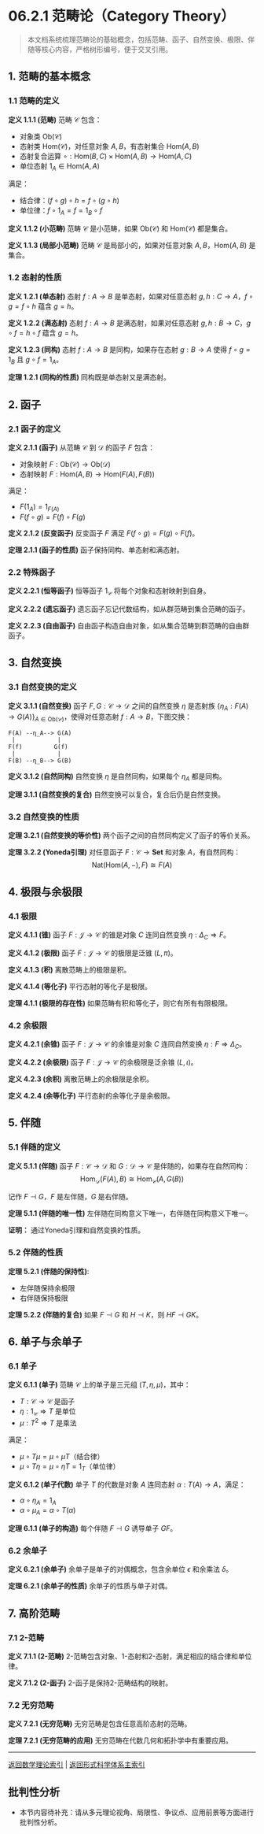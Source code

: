 # 06.2.1 范畴论（Category Theory）

> 本文档系统梳理范畴论的基础概念，包括范畴、函子、自然变换、极限、伴随等核心内容，严格树形编号，便于交叉引用。

## 1. 范畴的基本概念

### 1.1 范畴的定义

**定义 1.1.1 (范畴)**
范畴 $\mathcal{C}$ 包含：

- 对象类 $\text{Ob}(\mathcal{C})$
- 态射类 $\text{Hom}(\mathcal{C})$，对任意对象 $A, B$，有态射集合 $\text{Hom}(A, B)$
- 态射复合运算 $\circ: \text{Hom}(B, C) \times \text{Hom}(A, B) \to \text{Hom}(A, C)$
- 单位态射 $1_A \in \text{Hom}(A, A)$

满足：

- 结合律：$(f \circ g) \circ h = f \circ (g \circ h)$
- 单位律：$f \circ 1_A = f = 1_B \circ f$

**定义 1.1.2 (小范畴)**
范畴 $\mathcal{C}$ 是小范畴，如果 $\text{Ob}(\mathcal{C})$ 和 $\text{Hom}(\mathcal{C})$ 都是集合。

**定义 1.1.3 (局部小范畴)**
范畴 $\mathcal{C}$ 是局部小的，如果对任意对象 $A, B$，$\text{Hom}(A, B)$ 是集合。

### 1.2 态射的性质

**定义 1.2.1 (单态射)**
态射 $f: A \to B$ 是单态射，如果对任意态射 $g, h: C \to A$，$f \circ g = f \circ h$ 蕴含 $g = h$。

**定义 1.2.2 (满态射)**
态射 $f: A \to B$ 是满态射，如果对任意态射 $g, h: B \to C$，$g \circ f = h \circ f$ 蕴含 $g = h$。

**定义 1.2.3 (同构)**
态射 $f: A \to B$ 是同构，如果存在态射 $g: B \to A$ 使得 $f \circ g = 1_B$ 且 $g \circ f = 1_A$。

**定理 1.2.1 (同构的性质)**
同构既是单态射又是满态射。

## 2. 函子

### 2.1 函子的定义

**定义 2.1.1 (函子)**
从范畴 $\mathcal{C}$ 到 $\mathcal{D}$ 的函子 $F$ 包含：

- 对象映射 $F: \text{Ob}(\mathcal{C}) \to \text{Ob}(\mathcal{D})$
- 态射映射 $F: \text{Hom}(A, B) \to \text{Hom}(F(A), F(B))$

满足：

- $F(1_A) = 1_{F(A)}$
- $F(f \circ g) = F(f) \circ F(g)$

**定义 2.1.2 (反变函子)**
反变函子 $F$ 满足 $F(f \circ g) = F(g) \circ F(f)$。

**定理 2.1.1 (函子的性质)**
函子保持同构、单态射和满态射。

### 2.2 特殊函子

**定义 2.2.1 (恒等函子)**
恒等函子 $1_{\mathcal{C}}$ 将每个对象和态射映射到自身。

**定义 2.2.2 (遗忘函子)**
遗忘函子忘记代数结构，如从群范畴到集合范畴的函子。

**定义 2.2.3 (自由函子)**
自由函子构造自由对象，如从集合范畴到群范畴的自由群函子。

## 3. 自然变换

### 3.1 自然变换的定义

**定义 3.1.1 (自然变换)**
函子 $F, G: \mathcal{C} \to \mathcal{D}$ 之间的自然变换 $\eta$ 是态射族 $\{\eta_A: F(A) \to G(A)\}_{A \in \text{Ob}(\mathcal{C})}$，使得对任意态射 $f: A \to B$，下图交换：

```text
F(A) --η_A--> G(A)
 |            |
F(f)         G(f)
 |            |
F(B) --η_B--> G(B)
```

**定义 3.1.2 (自然同构)**
自然变换 $\eta$ 是自然同构，如果每个 $\eta_A$ 都是同构。

**定理 3.1.1 (自然变换的复合)**
自然变换可以复合，复合后仍是自然变换。

### 3.2 自然变换的性质

**定理 3.2.1 (自然变换的等价性)**
两个函子之间的自然同构定义了函子的等价关系。

**定理 3.2.2 (Yoneda引理)**
对任意函子 $F: \mathcal{C} \to \mathbf{Set}$ 和对象 $A$，有自然同构：
$$\text{Nat}(\text{Hom}(A, -), F) \cong F(A)$$

## 4. 极限与余极限

### 4.1 极限

**定义 4.1.1 (锥)**
函子 $F: \mathcal{J} \to \mathcal{C}$ 的锥是对象 $C$ 连同自然变换 $\eta: \Delta_C \Rightarrow F$。

**定义 4.1.2 (极限)**
函子 $F: \mathcal{J} \to \mathcal{C}$ 的极限是泛锥 $(L, \pi)$。

**定义 4.1.3 (积)**
离散范畴上的极限是积。

**定义 4.1.4 (等化子)**
平行态射的等化子是极限。

**定理 4.1.1 (极限的存在性)**
如果范畴有积和等化子，则它有所有有限极限。

### 4.2 余极限

**定义 4.2.1 (余锥)**
函子 $F: \mathcal{J} \to \mathcal{C}$ 的余锥是对象 $C$ 连同自然变换 $\eta: F \Rightarrow \Delta_C$。

**定义 4.2.2 (余极限)**
函子 $F: \mathcal{J} \to \mathcal{C}$ 的余极限是泛余锥 $(L, \iota)$。

**定义 4.2.3 (余积)**
离散范畴上的余极限是余积。

**定义 4.2.4 (余等化子)**
平行态射的余等化子是余极限。

## 5. 伴随

### 5.1 伴随的定义

**定义 5.1.1 (伴随)**
函子 $F: \mathcal{C} \to \mathcal{D}$ 和 $G: \mathcal{D} \to \mathcal{C}$ 是伴随的，如果存在自然同构：
$$\text{Hom}_{\mathcal{D}}(F(A), B) \cong \text{Hom}_{\mathcal{C}}(A, G(B))$$

记作 $F \dashv G$，$F$ 是左伴随，$G$ 是右伴随。

**定理 5.1.1 (伴随的唯一性)**
左伴随在同构意义下唯一，右伴随在同构意义下唯一。

**证明：** 通过Yoneda引理和自然变换的性质。

### 5.2 伴随的性质

**定理 5.2.1 (伴随的保持性)**:

- 左伴随保持余极限
- 右伴随保持极限

**定理 5.2.2 (伴随的复合)**
如果 $F \dashv G$ 和 $H \dashv K$，则 $HF \dashv GK$。

## 6. 单子与余单子

### 6.1 单子

**定义 6.1.1 (单子)**
范畴 $\mathcal{C}$ 上的单子是三元组 $(T, \eta, \mu)$，其中：

- $T: \mathcal{C} \to \mathcal{C}$ 是函子
- $\eta: 1_{\mathcal{C}} \Rightarrow T$ 是单位
- $\mu: T^2 \Rightarrow T$ 是乘法

满足：

- $\mu \circ T\mu = \mu \circ \mu T$（结合律）
- $\mu \circ T\eta = \mu \circ \eta T = 1_T$（单位律）

**定义 6.1.2 (单子代数)**
单子 $T$ 的代数是对象 $A$ 连同态射 $\alpha: T(A) \to A$，满足：

- $\alpha \circ \eta_A = 1_A$
- $\alpha \circ \mu_A = \alpha \circ T(\alpha)$

**定理 6.1.1 (单子的构造)**
每个伴随 $F \dashv G$ 诱导单子 $GF$。

### 6.2 余单子

**定义 6.2.1 (余单子)**
余单子是单子的对偶概念，包含余单位 $\epsilon$ 和余乘法 $\delta$。

**定理 6.2.1 (余单子的性质)**
余单子的性质与单子对偶。

## 7. 高阶范畴

### 7.1 2-范畴

**定义 7.1.1 (2-范畴)**
2-范畴包含对象、1-态射和2-态射，满足相应的结合律和单位律。

**定义 7.1.2 (2-函子)**
2-函子是保持2-范畴结构的映射。

### 7.2 无穷范畴

**定义 7.2.1 (无穷范畴)**
无穷范畴是包含任意高阶态射的范畴。

**定理 7.2.1 (无穷范畴的应用)**
无穷范畴在代数几何和拓扑学中有重要应用。

---

[返回数学理论索引](README.md) | [返回形式科学体系主索引](README.md)


## 批判性分析

- 本节内容待补充：请从多元理论视角、局限性、争议点、应用前景等方面进行批判性分析。
